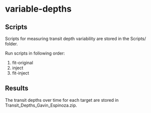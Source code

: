 # variable-depths

## Scripts
Scripts for measuring transit depth variability are stored in the Scripts/ folder.

Run scripts in following order: 
1. fit-original
2. inject
3. fit-inject

## Results

The transit depths over time for each target are stored in Transit_Depths_Gavin_Espinoza.zip.
